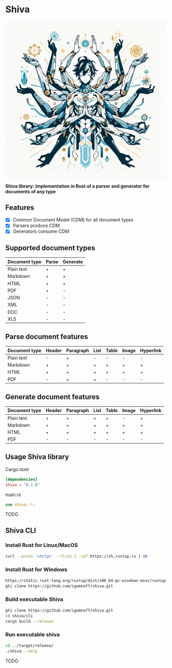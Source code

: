 # Shiva

![shiva](logo.png)

**Shiva library: Implementation in Rust of a parser and generator for documents of any type**

## Features
- [x] Common Document Model (CDM) for all document types
- [x] Parsers produce CDM
- [x] Generators consume CDM

## Supported document types

| Document type | Parse | Generate |
|---------------|-------|----------|
| Plain text    | +     | +        |
| Markdown      | +     | +        |
| HTML          | +     | +        |
| PDF           | +     | -        |
| JSON          | -     | -        |
| XML           | -     | -        |
| DOC           | -     | -        |
| XLS           | -     | -        |


## Parse document features

| Document type | Header | Paragraph | List | Table | Image | Hyperlink |
|---------------|--------|-----------|------|-------|-------|-----------|
| Plain text    | -      | +         | -    | -     | -     | -         |
| Markdown      | +      | +         | +    | +     | +     | +         |
| HTML          | +      | +         | +    | +     | +     | +         |
| PDF           | -      | +         | +    | -     | -     | -         |

## Generate document features

| Document type | Header | Paragraph  | List | Table | Image | Hyperlink |
|---------------|--------|------------|------|-------|-------|-----------|
| Plain text    | +      | +          | +    | +     | -     | +         |
| Markdown      | +      | +          | +    | +     | +     | +         |
| HTML          | +      | +          | +    | +     | +     | +         |
| PDF           | -      | -          | -    | -     | -     | -         |

## Usage Shiva library

Cargo.toml
```toml
[dependencies]
shiva = "0.1.0"
```

main.rs
```rust
use shiva::*;
```
TODO

## Shiva CLI
### Install Rust for Linux/MacOS
```bash 
curl --proto '=https' --tlsv1.2 -sSf https://sh.rustup.rs | sh
```
### Install Rust for Windows
```bash
https://static.rust-lang.org/rustup/dist/x86_64-pc-windows-msvc/rustup-init.exe
gti clone https://github.com/igumnoff/shiva.git
```
### Build executable Shiva
```bash
gti clone https://github.com/igumnoff/shiva.git
cd shiva/cli
cargo build --release
```
### Run executable shiva
```bash
cd ../target/release/
./shiva --help
```
TODO